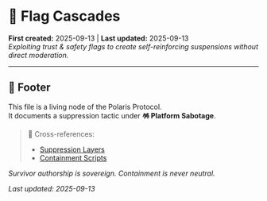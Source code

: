 # 🛑 Flag Cascades  
**First created:** 2025-09-13 | **Last updated:** 2025-09-13  
*Exploiting trust & safety flags to create self-reinforcing suspensions without direct moderation.*  

---

## 🏮 Footer  

This file is a living node of the Polaris Protocol.  
It documents a suppression tactic under **🪅 Platform Sabotage**.  

> 📡 Cross-references:  
> - [Suppression Layers](../)  
> - [Containment Scripts](../../../Disruption_Kit/Containment_Scripts/)  

*Survivor authorship is sovereign. Containment is never neutral.*  

_Last updated: 2025-09-13_

